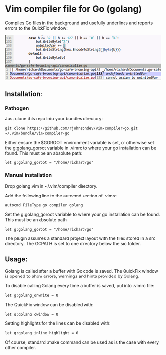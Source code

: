 Vim compiler file for Go (golang)
=================================

Compiles Go files in the background and usefully underlines and reports
errors to the QuickFix window:

![](demo.png?raw=true)

Installation:
-------------

### Pathogen

Just clone this repo into your bundles directory:

    git clone https://github.com/rjohnsondev/vim-compiler-go.git ~/.vim/bundle/vim-compiler-go

Either ensure the $GOROOT environment variable is set, or otherwise set the
g:golang_goroot variable in .vimrc to where your go installation can be found.
This must be an absolute path:

    let g:golang_goroot = "/home/richard/go"

### Manual installation

Drop golang.vim in ~/.vim/compiler directory.

Add the following line to the autocmd section of .vimrc

    autocmd FileType go compiler golang

Set the g:golang_goroot variable to where your go installation can be
found.  This must be an absolute path

    let g:golang_goroot = "/home/richard/go"

The plugin assumes a standard project layout with the files stored in a
src directory.  The GOPATH is set to one directory below the src folder.

Usage:
------

Golang is called after a buffer with Go code is saved. The QuickFix
window is opened to show errors, warnings and hints provided by Golang.

To disable calling Golang every time a buffer is saved, put into .vimrc file:

    let g:golang_onwrite = 0

The QuickFix window can be disabled with:

    let g:golang_cwindow = 0

Setting highlights for the lines can be disabled with:

    let g:golang_inline_highlight = 0

Of course, standard :make command can be used as is the case with every
other compiler.
